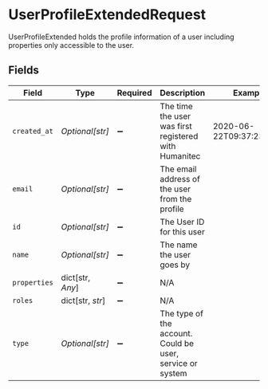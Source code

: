 # UserProfileExtendedRequest

UserProfileExtended holds the profile information of a user including properties only accessible to the user.


## Fields

| Field                                                     | Type                                                      | Required                                                  | Description                                               | Example                                                   |
| --------------------------------------------------------- | --------------------------------------------------------- | --------------------------------------------------------- | --------------------------------------------------------- | --------------------------------------------------------- |
| `created_at`                                              | *Optional[str]*                                           | :heavy_minus_sign:                                        | The time the user was first registered with Humanitec     | 2020-06-22T09:37:23.523Z                                  |
| `email`                                                   | *Optional[str]*                                           | :heavy_minus_sign:                                        | The email address of the user from the profile            |                                                           |
| `id`                                                      | *Optional[str]*                                           | :heavy_minus_sign:                                        | The User ID for this user                                 |                                                           |
| `name`                                                    | *Optional[str]*                                           | :heavy_minus_sign:                                        | The name the user goes by                                 |                                                           |
| `properties`                                              | dict[str, *Any*]                                          | :heavy_minus_sign:                                        | N/A                                                       |                                                           |
| `roles`                                                   | dict[str, *str*]                                          | :heavy_minus_sign:                                        | N/A                                                       |                                                           |
| `type`                                                    | *Optional[str]*                                           | :heavy_minus_sign:                                        | The type of the account. Could be user, service or system |                                                           |